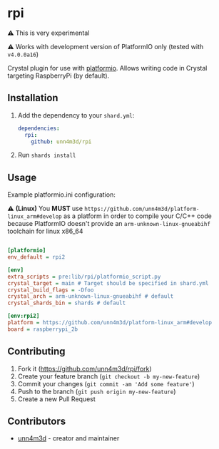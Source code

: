 # rpi

:warning: This is very experimental

:warning: Works with development version of PlatformIO only (tested with `v4.0.0a16`)

Crystal plugin for use with [platformio](https://platformio.org). Allows writing code in Crystal targeting RaspberryPi (by default).

## Installation

1. Add the dependency to your `shard.yml`:

   ```yaml
   dependencies:
     rpi:
       github: unn4m3d/rpi
   ```

2. Run `shards install`

## Usage

Example platformio.ini configuration:

:warning: **(Linux)** You **MUST** use `https://github.com/unn4m3d/platform-linux_arm#develop` as a platform in order to compile your C/C++ code because PlatformIO doesn't provide an `arm-unknown-linux-gnueabihf` toolchain for linux x86_64

```ini

[platformio]
env_default = rpi2

[env]
extra_scripts = pre:lib/rpi/platformio_script.py
crystal_target = main # Target should be specified in shard.yml
crystal_build_flags = -Dfoo
crystal_arch = arm-unknown-linux-gnueabihf # default
crystal_shards_bin = shards # default

[env:rpi2]
platform = https://github.com/unn4m3d/platform-linux_arm#develop
board = raspberrypi_2b
```

## Contributing

1. Fork it (<https://github.com/unn4m3d/rpi/fork>)
2. Create your feature branch (`git checkout -b my-new-feature`)
3. Commit your changes (`git commit -am 'Add some feature'`)
4. Push to the branch (`git push origin my-new-feature`)
5. Create a new Pull Request

## Contributors

- [unn4m3d](https://github.com/unn4m3d) - creator and maintainer
